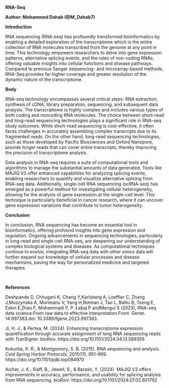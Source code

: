 **RNA-Seq**

**Author: Mohammed Dahab (@M\_Dahab7)**

**Introduction**

RNA sequencing (RNA-seq) has profoundly transformed bioinformatics by enabling a detailed exploration of the transcriptome which is the entire collection of RNA molecules transcribed from the genome at any point in time. This technology empowers researchers to delve into gene expression patterns, alternative splicing events, and the roles of non-coding RNAs, offering valuable insights into cellular functions and disease pathways. Compared to previous Sanger sequencing- and microarray-based methods, RNA-Seq provides far higher coverage and greater resolution of the dynamic nature of the transcriptome.

**Body**

RNA-seq technology encompasses several critical steps: RNA extraction, synthesis of cDNA, library preparation, sequencing, and subsequent data analysis. The transcriptome is highly complex and includes various types of both coding and noncoding RNA molecules. The choice between short-read and long-read sequencing technologies plays a significant role in RNA-seq study outcomes. While short-read sequencing is cost-effective, it often faces challenges in accurately assembling complex transcripts due to its fragmented reads. On the other hand, long-read sequencing technologies, such as those developed by Pacific Biosciences and Oxford Nanopore, provide longer reads that can cover entire transcripts, thereby improving the precision of transcriptome analysis.

Data analysis in RNA-seq requires a suite of computational tools and algorithms to manage the substantial amounts of data generated. Tools like MAJIQ V3 offer enhanced capabilities for analyzing splicing events, enabling researchers to quantify and visualize alternative splicing from RNA-seq data. Additionally, single-cell RNA sequencing (scRNA-seq) has emerged as a powerful method for investigating cellular heterogeneity, allowing for the analysis of gene expression at the single-cell level. This technique is particularly beneficial in cancer research, where it can uncover gene expression variations that contribute to tumor heterogeneity.

**Conclusion**

In conclusion, RNA sequencing has become an essential tool in bioinformatics, offering profound insights into gene expression and regulation. Ongoing advancements in sequencing technologies, particularly in long-read and single-cell RNA-seq, are deepening our understanding of complex biological systems and diseases. As computational techniques continue to evolve, integrating RNA-seq data with other omics data will further expand our knowledge of cellular processes and disease mechanisms, paving the way for personalized medicine and targeted therapies.

 

**References**

Deshpande D, Chhugani K, Chang Y,Karlsberg A, Loeffler C, Zhang J,Muszyńska A, Munteanu V, Yang H,Rotman J, Tao L, Balliu B, Tseng E, Eskin E,Zhao F, Mohammadi P, P. Łabaj P andMangul S (2023), RNA-seq data science:From raw data to effective interpretation.Front. Genet. 14:997383.doi: 10.3389/fgene.2023.997383.

Ji, H. J., & Pertea, M. (2024). Enhancing transcriptome expression quantification through accurate assignment of long RNA sequencing reads with TranSigner. _bioRxiv_. https\://doi.org/10.1101/2024.04.13.589356

Kukurba, K. R., & Montgomery, S. B. (2015). RNA sequencing and analysis. _Cold Spring Harbor Protocols_, 2015(11), 951-969. https\://doi.org/10.1101/pdb.top084970

Aicher, J. K., Slaff, B., Jewell, S., & Barash, Y. (2024). MAJIQ V3 offers improvements in accuracy, performance, and usability for splicing analysis from RNA sequencing. _bioRxiv_. https\://doi.org/10.1101/2024.07.02.601792

